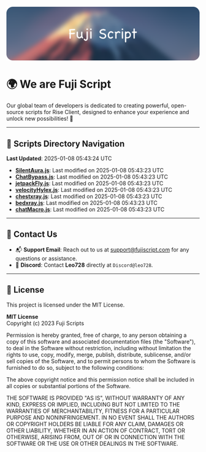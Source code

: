 ![Banner](.github/b.webp)

# 🌍 **We are Fuji Script**

Our global team of developers is dedicated to creating powerful, open-source scripts for Rise Client, designed to enhance your experience and unlock new possibilities! 🌟

---
<!-- SCRIPTS_NAVIGATION_START -->
## 📂 **Scripts Directory Navigation**

**Last Updated**: 2025-01-08 05:43:24 UTC

- **[SilentAura.js](scripts/SilentAura.js)**: Last modified on 2025-01-08 05:43:23 UTC
- **[ChatBypass.js](scripts/ChatBypass.js)**: Last modified on 2025-01-08 05:43:23 UTC
- **[jetpackFly.js](scripts/jetpackFly.js)**: Last modified on 2025-01-08 05:43:23 UTC
- **[velocityHylex.js](scripts/velocityHylex.js)**: Last modified on 2025-01-08 05:43:23 UTC
- **[chestxray.js](scripts/chestxray.js)**: Last modified on 2025-01-08 05:43:23 UTC
- **[bedxray.js](scripts/bedxray.js)**: Last modified on 2025-01-08 05:43:23 UTC
- **[chatMacro.js](scripts/chatMacro.js)**: Last modified on 2025-01-08 05:43:23 UTC

<!-- SCRIPTS_NAVIGATION_END -->

---

## 💬 **Contact Us**  
- 📬 **Support Email**: Reach out to us at [support@fujiscript.com](mailto:support@fujiscript.com) for any questions or assistance.  
- 💬 **Discord**: Contact **Leo728** directly at `Discord@leo728`.

---

## 📜 **License**

This project is licensed under the MIT License.  

**MIT License**  
Copyright (c) 2023 Fuji Scripts  

Permission is hereby granted, free of charge, to any person obtaining a copy of this software and associated documentation files (the "Software"), to deal in the Software without restriction, including without limitation the rights to use, copy, modify, merge, publish, distribute, sublicense, and/or sell copies of the Software, and to permit persons to whom the Software is furnished to do so, subject to the following conditions:  

The above copyright notice and this permission notice shall be included in all copies or substantial portions of the Software.  

THE SOFTWARE IS PROVIDED "AS IS", WITHOUT WARRANTY OF ANY KIND, EXPRESS OR IMPLIED, INCLUDING BUT NOT LIMITED TO THE WARRANTIES OF MERCHANTABILITY, FITNESS FOR A PARTICULAR PURPOSE AND NONINFRINGEMENT. IN NO EVENT SHALL THE AUTHORS OR COPYRIGHT HOLDERS BE LIABLE FOR ANY CLAIM, DAMAGES OR OTHER LIABILITY, WHETHER IN AN ACTION OF CONTRACT, TORT OR OTHERWISE, ARISING FROM, OUT OF OR IN CONNECTION WITH THE SOFTWARE OR THE USE OR OTHER DEALINGS IN THE SOFTWARE.  
